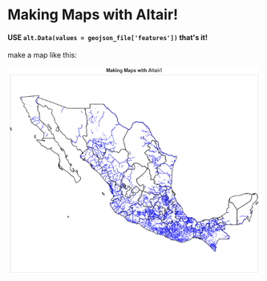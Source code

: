 # Making Maps with Altair!

#### USE `alt.Data(values = geojson_file['features'])` that's it!

make a map like this:

![map](figures/final/making_maps_with_altair.png)